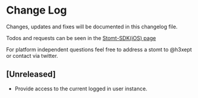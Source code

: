 # Change Log
Changes, updates and fixes will be documented in this changelog file.

Todos and requests can be seen in the [Stomt-SDK(iOS) page](https://www.stomt.com/stomt-ios-sdk)

For platform independent questions feel free to address a stomt to @h3xept or contact via twitter.


## [Unreleased]
- Provide access to the current logged in user instance.
